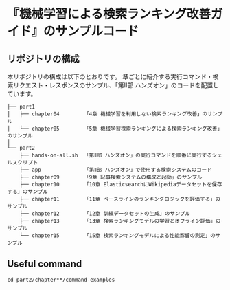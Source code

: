 # 『機械学習による検索ランキング改善ガイド』のサンプルコード

## リポジトリの構成

本リポジトリの構成は以下のとおりです。
章ごとに紹介する実行コマンド・検索リクエスト・レスポンスのサンプル、「第Ⅱ部 ハンズオン」のコードを配置しています。

```shell
├── part1
│   ├── chapter04        「4章 機械学習を利用しない検索ランキング改善」のサンプル
│   └── chapter05        「5章 機械学習検索ランキングによる検索ランキング改善」のサンプル
│
└── part2
    ├── hands-on-all.sh  「第Ⅱ部 ハンズオン」の実行コマンドを順番に実行するシェルスクリプト
    ├── app              「第Ⅱ部 ハンズオン」で使用する検索システムのコード
    ├── chapter09        「9章 記事検索システムの構成と起動」のサンプル
    ├── chapter10        「10章 ElasticsearchにWikipediaデータセットを保存する」のサンプル
    ├── chapter11        「11章 ベースラインのランキングロジックを評価する」のサンプル
    ├── chapter12        「12章 訓練データセットの生成」のサンプル
    ├── chapter13        「13章 検索ランキングモデルの学習とオフライン評価」のサンプル
    └── chapter15        「15章 検索ランキングモデルによる性能影響の測定」のサンプル
```

## Useful command

```
cd part2/chapter**/command-examples
```
